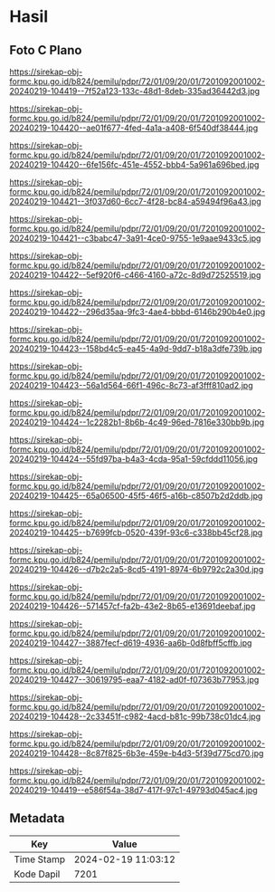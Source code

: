 # Hasil

## Foto C Plano

https://sirekap-obj-formc.kpu.go.id/b824/pemilu/pdpr/72/01/09/20/01/7201092001002-20240219-104419--7f52a123-133c-48d1-8deb-335ad36442d3.jpg

https://sirekap-obj-formc.kpu.go.id/b824/pemilu/pdpr/72/01/09/20/01/7201092001002-20240219-104420--ae01f677-4fed-4a1a-a408-6f540df38444.jpg

https://sirekap-obj-formc.kpu.go.id/b824/pemilu/pdpr/72/01/09/20/01/7201092001002-20240219-104420--6fe156fc-451e-4552-bbb4-5a961a696bed.jpg

https://sirekap-obj-formc.kpu.go.id/b824/pemilu/pdpr/72/01/09/20/01/7201092001002-20240219-104421--3f037d60-6cc7-4f28-bc84-a59494f96a43.jpg

https://sirekap-obj-formc.kpu.go.id/b824/pemilu/pdpr/72/01/09/20/01/7201092001002-20240219-104421--c3babc47-3a91-4ce0-9755-1e9aae9433c5.jpg

https://sirekap-obj-formc.kpu.go.id/b824/pemilu/pdpr/72/01/09/20/01/7201092001002-20240219-104422--5ef920f6-c466-4160-a72c-8d9d72525519.jpg

https://sirekap-obj-formc.kpu.go.id/b824/pemilu/pdpr/72/01/09/20/01/7201092001002-20240219-104422--296d35aa-9fc3-4ae4-bbbd-6146b290b4e0.jpg

https://sirekap-obj-formc.kpu.go.id/b824/pemilu/pdpr/72/01/09/20/01/7201092001002-20240219-104423--158bd4c5-ea45-4a9d-9dd7-b18a3dfe739b.jpg

https://sirekap-obj-formc.kpu.go.id/b824/pemilu/pdpr/72/01/09/20/01/7201092001002-20240219-104423--56a1d564-66f1-496c-8c73-af3fff810ad2.jpg

https://sirekap-obj-formc.kpu.go.id/b824/pemilu/pdpr/72/01/09/20/01/7201092001002-20240219-104424--1c2282b1-8b6b-4c49-96ed-7816e330bb9b.jpg

https://sirekap-obj-formc.kpu.go.id/b824/pemilu/pdpr/72/01/09/20/01/7201092001002-20240219-104424--55fd97ba-b4a3-4cda-95a1-59cfddd11056.jpg

https://sirekap-obj-formc.kpu.go.id/b824/pemilu/pdpr/72/01/09/20/01/7201092001002-20240219-104425--65a06500-45f5-46f5-a16b-c8507b2d2ddb.jpg

https://sirekap-obj-formc.kpu.go.id/b824/pemilu/pdpr/72/01/09/20/01/7201092001002-20240219-104425--b7699fcb-0520-439f-93c6-c338bb45cf28.jpg

https://sirekap-obj-formc.kpu.go.id/b824/pemilu/pdpr/72/01/09/20/01/7201092001002-20240219-104426--d7b2c2a5-8cd5-4191-8974-6b9792c2a30d.jpg

https://sirekap-obj-formc.kpu.go.id/b824/pemilu/pdpr/72/01/09/20/01/7201092001002-20240219-104426--571457cf-fa2b-43e2-8b65-e13691deebaf.jpg

https://sirekap-obj-formc.kpu.go.id/b824/pemilu/pdpr/72/01/09/20/01/7201092001002-20240219-104427--3887fecf-d619-4936-aa6b-0d8fbff5cffb.jpg

https://sirekap-obj-formc.kpu.go.id/b824/pemilu/pdpr/72/01/09/20/01/7201092001002-20240219-104427--30619795-eaa7-4182-ad0f-f07363b77953.jpg

https://sirekap-obj-formc.kpu.go.id/b824/pemilu/pdpr/72/01/09/20/01/7201092001002-20240219-104428--2c33451f-c982-4acd-b81c-99b738c01dc4.jpg

https://sirekap-obj-formc.kpu.go.id/b824/pemilu/pdpr/72/01/09/20/01/7201092001002-20240219-104428--8c87f825-6b3e-459e-b4d3-5f39d775cd70.jpg

https://sirekap-obj-formc.kpu.go.id/b824/pemilu/pdpr/72/01/09/20/01/7201092001002-20240219-104419--e586f54a-38d7-417f-97c1-49793d045ac4.jpg


## Metadata

| Key        | Value               |
| ---------- | ------------------- |
| Time Stamp | 2024-02-19 11:03:12 |
| Kode Dapil | 7201                |



